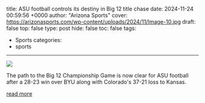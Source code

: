title: ASU football controls its destiny in Big 12 title chase
date: 2024-11-24 00:59:56 +0000
author: "Arizona Sports"
cover: https://arizonasports.com/wp-content/uploads/2024/11/Image-10.jpg
draft: false
top: false
type: post
hide: false
toc: false
tags:
  - Sports
categories:
  - sports
---

![](https://arizonasports.com/wp-content/uploads/2024/11/Image-10.jpg)

The path to the Big 12 Championship Game is now clear for ASU football after a 28-23 win over BYU along with Colorado's 37-21 loss to Kansas.

[read more](https://arizonasports.com/story/3565576/asu-football-big-12-title-chase/)
